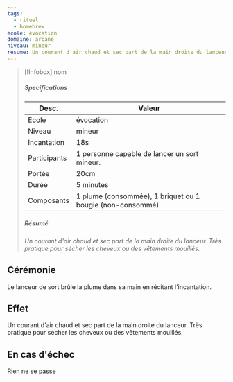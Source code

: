 ```yaml
---
tags:
  - rituel
  - homebrew
ecole: évocation
domaine: arcane
niveau: mineur
resume: Un courant d'air chaud et sec part de la main droite du lanceur. Très pratique pour sécher les cheveux ou des vêtements mouillés.
---
```



> [!Infobox] nom
> ##### Specifications
> | Desc. | Valeur |
> | --- | --- |
> | Ecole | évocation |
> | Niveau | mineur |
> | Incantation | 18s |
> | Participants | 1 personne capable de lancer un sort mineur. |
> | Portée | 20cm |
> | Durée | 5 minutes |
> | Composants | 1 plume (consommée), 1 briquet ou 1 bougie (non-consommé) |
> ##### Résumé
> *Un courant d'air chaud et sec part de la main droite du lanceur. Très pratique pour sécher les cheveux ou des vêtements mouillés.*

## Cérémonie
Le lanceur de sort brûle la plume dans sa main en récitant l'incantation.

## Effet
Un courant d'air chaud et sec part de la main droite du lanceur. Très pratique pour sécher les cheveux ou des vêtements mouillés.

## En cas d'échec
Rien ne se passe
